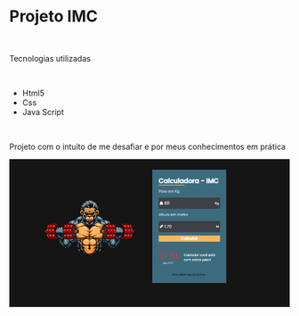 <h1>Projeto IMC</h1>
<br>
<p>Tecnologias utilizadas </p>
<br>
<ul>
<li>Html5</li>
<li>Css</li>
<li>Java Script</li>
</ul>
<br>
<p>Projeto com o intuito de me desafiar e por meus conhecimentos em prática</p>
<img src="https://github.com/Kaio-gabrieel/ProjetoIMC/blob/main/Assets/img/Projeto%20imc.png?raw=true">
